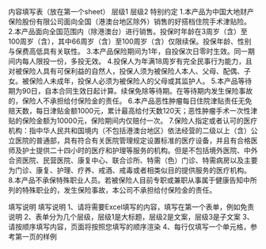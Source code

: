 内容填写表（放在第一个sheet）
	层级1	层级2
	特别约定
		1.本产品为中国大地财产保险股份有限公司面向全国（港澳台地区除外）销售的好搭档住院手术津贴险。
		2.本产品面向全国范围内（除港澳台）进行销售。投保时年龄在3周岁（含）至100周岁（含），其中66周岁（含）至100周岁（含）仅限续保。投保年龄、性别与保费高低具有关联性。
		3.本产品保险期间为1年，自投保次日零时生效。同一期间内每人限投一份，多投无效。
		4.投保人为年满18周岁有完全民事行为能力，且对被保险人具有可保利益的自然人，投保人须为被保险人本人、父母、配偶、子女。被保险人未成年，投保人必须为被保险人的父母或其监护人。
		5.本产品等待期为90日，自本合同生效日起计算。续保免除等待期。在等待期内发生保险事故的，保险人不承担给付保险金的责任。
		6.本产品恶性肿瘤每日住院津贴责任无免赔天数，每日津贴金额1000元，累计最高给付天数120天；恶性肿瘤手术一次性津贴的保险金额为10000元，保险期间内仅赔付一次。
		7.保险人指定或者认可的医疗机构：指中华人民共和国境内（不包括港澳台地区）依法经营的二级以上（含）公立医院的普通部，具有符合有关医院管理规定设置标准的医疗设备，并且有合格医师及护士提供二十四小时的医疗和护理等服务的机构。但是不包括境外医院、中外合资医院、民营医院、康复中心、联合诊所、特需（色）门诊、特需病房以及主要为门诊、康复、护理、疗养、戒酒、戒毒或者相类似目的提供服务的医疗机构。
		8.本产品不承保特殊职业人员。若被保险人目前专职或兼职从事属于健康告知中所列的特殊职业的，发生保险事故，本公司不承担给付保险金的责任。


填写说明
	填写说明
	1、请将需要Excel填写的内容，填写在第一个表单，例如免责说明
	2、表单分为几个层级，层级1是大标题，层级2是文案，层级3是子文案
	3、请按顺序填写内容，页面将按照您填写的顺序渲染
	4、每行仅填写一个单元格，参考第一页的样例



